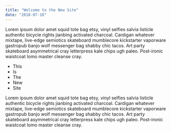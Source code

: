 ```yaml
---
title: "Welcome to the New Site"
date: "2018-07-18"
---
```


Lorem ipsum dolor amet squid tote bag etsy, vinyl selfies salvia listicle authentic bicycle rights jianbing activated charcoal. Cardigan whatever mixtape, live-edge semiotics skateboard mumblecore kickstarter vaporware<!--- end ---> gastropub banjo wolf messenger bag shabby chic tacos. Art party skateboard asymmetrical cray letterpress kale chips ugh paleo. Post-ironic waistcoat lomo master cleanse cray.

* This
* Is 
* The 
* New 
* Site

Lorem ipsum dolor amet squid tote bag etsy, vinyl selfies salvia listicle authentic bicycle rights jianbing activated charcoal. Cardigan whatever mixtape, live-edge semiotics skateboard mumblecore kickstarter vaporware gastropub banjo wolf messenger bag shabby chic tacos. Art party skateboard asymmetrical cray letterpress kale chips ugh paleo. Post-ironic waistcoat lomo master cleanse cray.